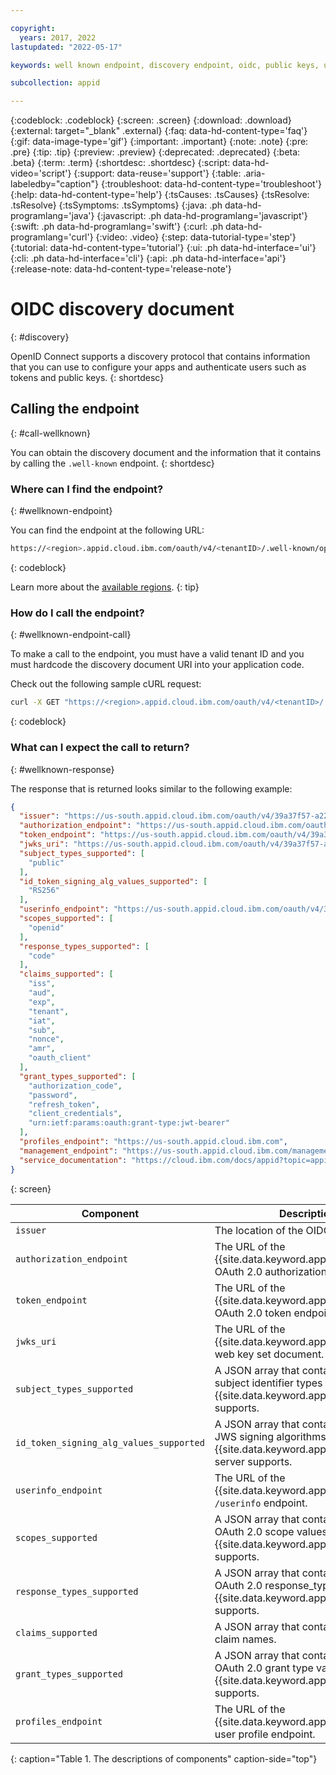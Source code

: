 ```yaml
---

copyright:
  years: 2017, 2022
lastupdated: "2022-05-17"

keywords: well known endpoint, discovery endpoint, oidc, public keys, user information, claims, attributes, full profile, identity providers, app security, tokens

subcollection: appid

---
```


{:codeblock: .codeblock}
{:screen: .screen}
{:download: .download}
{:external: target="_blank" .external}
{:faq: data-hd-content-type='faq'}
{:gif: data-image-type='gif'}
{:important: .important}
{:note: .note}
{:pre: .pre}
{:tip: .tip}
{:preview: .preview}
{:deprecated: .deprecated}
{:beta: .beta}
{:term: .term}
{:shortdesc: .shortdesc}
{:script: data-hd-video='script'}
{:support: data-reuse='support'}
{:table: .aria-labeledby="caption"}
{:troubleshoot: data-hd-content-type='troubleshoot'}
{:help: data-hd-content-type='help'}
{:tsCauses: .tsCauses}
{:tsResolve: .tsResolve}
{:tsSymptoms: .tsSymptoms}
{:java: .ph data-hd-programlang='java'}
{:javascript: .ph data-hd-programlang='javascript'}
{:swift: .ph data-hd-programlang='swift'}
{:curl: .ph data-hd-programlang='curl'}
{:video: .video}
{:step: data-tutorial-type='step'}
{:tutorial: data-hd-content-type='tutorial'}
{:ui: .ph data-hd-interface='ui'}
{:cli: .ph data-hd-interface='cli'}
{:api: .ph data-hd-interface='api'}
{:release-note: data-hd-content-type='release-note'}


# OIDC discovery document
{: #discovery}

OpenID Connect supports a discovery protocol that contains information that you can use to configure your apps and authenticate users such as tokens and public keys.
{: shortdesc}


## Calling the endpoint
{: #call-wellknown}

You can obtain the discovery document and the information that it contains by calling the `.well-known` endpoint.
{: shortdesc}


### Where can I find the endpoint?
{: #wellknown-endpoint}

You can find the endpoint at the following URL:

```sh
https://<region>.appid.cloud.ibm.com/oauth/v4/<tenantID>/.well-known/openid-configuration
```
{: codeblock}

Learn more about the [available regions](/docs/appid?topic=appid-regions-endpoints).
{: tip}



### How do I call the endpoint?
{: #wellknown-endpoint-call}

To make a call to the endpoint, you must have a valid tenant ID and you must hardcode the discovery document URI into your application code.

Check out the following sample cURL request:

```sh
curl -X GET "https://<region>.appid.cloud.ibm.com/oauth/v4/<tenantID>/.well-known/openid-configuration" -H "accept: application/json"
```
{: codeblock}

### What can I expect the call to return?
{: #wellknown-response}

The response that is returned looks similar to the following example:

```json
{
  "issuer": "https://us-south.appid.cloud.ibm.com/oauth/v4/39a37f57-a227-4bfe-a044-93b6e6060b61",
  "authorization_endpoint": "https://us-south.appid.cloud.ibm.com/oauth/v4/39a37f57-a227-4bfe-a044-93b6e6060b61/authorization",
  "token_endpoint": "https://us-south.appid.cloud.ibm.com/oauth/v4/39a37f57-a227-4bfe-a044-93b6e6060b61/token",
  "jwks_uri": "https://us-south.appid.cloud.ibm.com/oauth/v4/39a37f57-a227-4bfe-a044-93b6e6060b61/publickeys",
  "subject_types_supported": [
    "public"
  ],
  "id_token_signing_alg_values_supported": [
    "RS256"
  ],
  "userinfo_endpoint": "https://us-south.appid.cloud.ibm.com/oauth/v4/39a37f57-a227-4bfe-a044-93b6e6060b61/userinfo",
  "scopes_supported": [
    "openid"
  ],
  "response_types_supported": [
    "code"
  ],
  "claims_supported": [
    "iss",
    "aud",
    "exp",
    "tenant",
    "iat",
    "sub",
    "nonce",
    "amr",
    "oauth_client"
  ],
  "grant_types_supported": [
    "authorization_code",
    "password",
    "refresh_token",
    "client_credentials",
    "urn:ietf:params:oauth:grant-type:jwt-bearer"
  ],
  "profiles_endpoint": "https://us-south.appid.cloud.ibm.com",
  "management_endpoint": "https://us-south.appid.cloud.ibm.com/management/v4/39a37f57-a227-4bfe-a044-93b6e6060b61",
  "service_documentation": "https://cloud.ibm.com/docs/appid?topic=appid-getting-started"
}
```
{: screen}

| Component | Description | 
|-----|----| 
| `issuer` | The location of the OIDC provider. |
| `authorization_endpoint` | The URL of the {{site.data.keyword.appid_short_notm}} OAuth 2.0 authorization endpoint. |
| `token_endpoint` | The URL of the {{site.data.keyword.appid_short_notm}} OAuth 2.0 token endpoint. |
| `jwks_uri` | The URL of the {{site.data.keyword.appid_short_notm}} web key set document. |
| `subject_types_supported` | A JSON array that contains a list of the subject identifier types that {{site.data.keyword.appid_short_notm}} supports. |
| `id_token_signing_alg_values_supported` | A JSON array that contains a list of the JWS signing algorithms that the {{site.data.keyword.appid_short_notm}} server supports. |
| `userinfo_endpoint` | The URL of the {{site.data.keyword.appid_short_notm}} `/userinfo` endpoint. |
| `scopes_supported` | A JSON array that contains a list of the OAuth 2.0 scope values that {{site.data.keyword.appid_short_notm}} supports. |
| `response_types_supported` | A JSON array that contains a list of the OAuth 2.0 response_type values that {{site.data.keyword.appid_short_notm}} supports. |
| `claims_supported` | A JSON array that contains a list of the claim names. |
| `grant_types_supported` | A JSON array that contains a list of the OAuth 2.0 grant type values that {{site.data.keyword.appid_short_notm}} supports. |
| `profiles_endpoint` | The URL of the {{site.data.keyword.appid_short_notm}} user profile endpoint. | 
   {: caption="Table 1. The descriptions of components" caption-side="top"}

